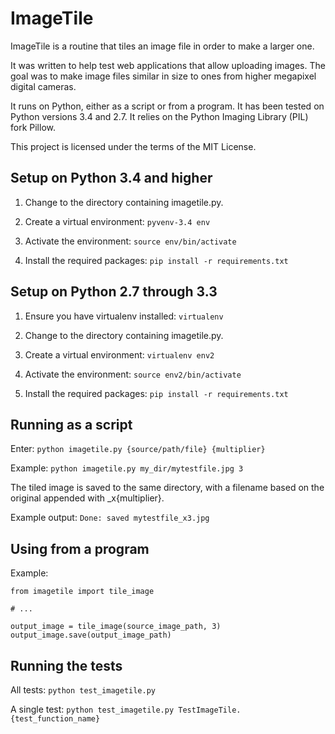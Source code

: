 # ImageTile

ImageTile is a routine that tiles an image file in order to make a larger
one.

It was written to help test web applications that allow uploading
images. The goal was to make image files similar in size to ones from
higher megapixel digital cameras.

It runs on Python, either as a script or from a program. It has been
tested on Python versions 3.4 and 2.7. It relies on the Python Imaging
Library (PIL) fork Pillow.

This project is licensed under the terms of the MIT License.


## Setup on Python 3.4 and higher

1. Change to the directory containing imagetile.py.

2. Create a virtual environment: `pyvenv-3.4 env`

3. Activate the environment: `source env/bin/activate`

4. Install the required packages: `pip install -r requirements.txt`


## Setup on Python 2.7 through 3.3

1. Ensure you have virtualenv installed: `virtualenv`

2. Change to the directory containing imagetile.py.

3. Create a virtual environment: `virtualenv env2`

4. Activate the environment: `source env2/bin/activate`

5. Install the required packages: `pip install -r requirements.txt`


## Running as a script

Enter: `python imagetile.py {source/path/file} {multiplier}`

Example: `python imagetile.py my_dir/mytestfile.jpg 3`

The tiled image is saved to the same directory, with a filename based on
the original appended with _x{multiplier}.

Example output: `Done: saved mytestfile_x3.jpg`


## Using from a program

Example:

	from imagetile import tile_image

	# ...
	
	output_image = tile_image(source_image_path, 3)
	output_image.save(output_image_path)
	

## Running the tests

All tests: `python test_imagetile.py`

A single test: 
`python test_imagetile.py TestImageTile.{test_function_name}`